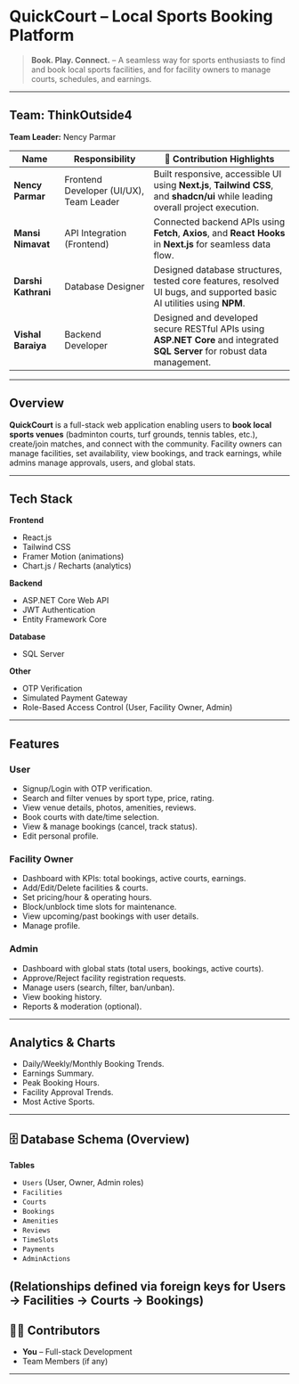 # **QuickCourt – Local Sports Booking Platform**

> **Book. Play. Connect.** – A seamless way for sports enthusiasts to find and book local sports facilities, and for facility owners to manage courts, schedules, and earnings.

---

## Team: **ThinkOutside4**

**Team Leader:** Nency Parmar

| Name             | Responsibility                          | 🔧 Contribution Highlights                                                                                                      |
| ------------------- | ------------------------------------------ | ------------------------------------------------------------------------------------------------------------------------------- |
| **Nency Parmar**    | Frontend Developer (UI/UX), Team Leader | Built responsive, accessible UI using **Next.js**, **Tailwind CSS**, and **shadcn/ui** while leading overall project execution. |
| **Mansi Nimavat**   | API Integration (Frontend)              | Connected backend APIs using **Fetch**, **Axios**, and **React Hooks** in **Next.js** for seamless data flow.                   |
| **Darshi Kathrani** | Database Designer                       | Designed database structures, tested core features, resolved UI bugs, and supported basic AI utilities using **NPM**.           |
| **Vishal Baraiya**  | Backend Developer                       | Designed and developed secure RESTful APIs using **ASP.NET Core** and integrated **SQL Server** for robust data management.     |

---

## Overview

**QuickCourt** is a full-stack web application enabling users to **book local sports venues** (badminton courts, turf grounds, tennis tables, etc.), create/join matches, and connect with the community.
Facility owners can manage facilities, set availability, view bookings, and track earnings, while admins manage approvals, users, and global stats.

---

## Tech Stack

**Frontend**

* React.js
* Tailwind CSS
* Framer Motion (animations)
* Chart.js / Recharts (analytics)

**Backend**

* ASP.NET Core Web API
* JWT Authentication
* Entity Framework Core

**Database**

* SQL Server

**Other**

* OTP Verification
* Simulated Payment Gateway
* Role-Based Access Control (User, Facility Owner, Admin)

---

## Features

### **User**

* Signup/Login with OTP verification.
* Search and filter venues by sport type, price, rating.
* View venue details, photos, amenities, reviews.
* Book courts with date/time selection.
* View & manage bookings (cancel, track status).
* Edit personal profile.

### **Facility Owner**

* Dashboard with KPIs: total bookings, active courts, earnings.
* Add/Edit/Delete facilities & courts.
* Set pricing/hour & operating hours.
* Block/unblock time slots for maintenance.
* View upcoming/past bookings with user details.
* Manage profile.

### **Admin**

* Dashboard with global stats (total users, bookings, active courts).
* Approve/Reject facility registration requests.
* Manage users (search, filter, ban/unban).
* View booking history.
* Reports & moderation (optional).

---

## Analytics & Charts

* Daily/Weekly/Monthly Booking Trends.
* Earnings Summary.
* Peak Booking Hours.
* Facility Approval Trends.
* Most Active Sports.

---

## 🗄 Database Schema (Overview)

**Tables**

* `Users` (User, Owner, Admin roles)
* `Facilities`
* `Courts`
* `Bookings`
* `Amenities`
* `Reviews`
* `TimeSlots`
* `Payments`
* `AdminActions`

(Relationships defined via foreign keys for Users → Facilities → Courts → Bookings)
---

## 👨‍💻 Contributors

* **You** – Full-stack Development
* Team Members (if any)

---
